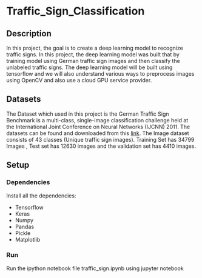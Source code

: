 # Traffic_Sign_Classification

## Description
In this project, the goal is to create a deep learning model to recognize traffic signs. In this project, the deep learning model was built that by training model using German traffic sign images and then classify the unlabeled traffic signs. The deep learning model will be built using tensorflow and we will also understand various ways to preprocess images using OpenCV and also use a cloud GPU service provider.

## Datasets
The Dataset which used in this project is the German Traffic Sign Benchmark is a multi-class, single-image classification challenge held at the International Joint Conference on Neural Networks (IJCNN) 2011. The datasets can be found and downloaded from this [link](https://bitbucket.org/jadslim/german-traffic-signs).
The Image dataset consists of 43 classes (Unique traffic sign images). Training Set has 34799 Images , Test set has 12630 images and the validation set has 4410 images.

## Setup 
### Dependencies
Install all the dependencies:
- Tensorflow
- Keras
- Numpy
- Pandas
- Pickle
- Matplotlib

### Run 
Run the ipython notebook file traffic_sign.ipynb using jupyter notebook
